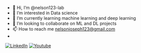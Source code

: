 - 👋 Hi, I’m @nelson123-lab
- 👀 I’m interested in Data science
- 🌱 I’m currently learning machine learning and deep learning
- 💞️ I’m looking to collaborate on ML and DL projects
- 📫 How to reach me nelsonjoseph123@gmail.com
- 
[![LinkedIn](https://img.shields.io/badge/-LinkedIn-black.svg?style=flat-square&logo=linkedin&colorB=255)](https://www.linkedin.com/in/nelsonjoseph123/)
[![Youtube](https://img.shields.io/badge/-Youtube-black.svg?style=flat-square&logo=Youtube&colorB=955)](https://www.youtube.com/channel/UCj-j1k_3vC6F1rVgrEhDF7g)
<!---
nelson123-lab/nelson123-lab is a ✨ special ✨ repository because its `README.md` (this file) appears on your GitHub profile.
You can click the Preview link to take a look at your changes.
--->
